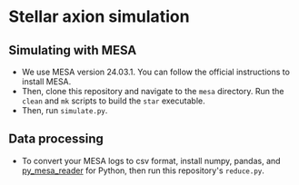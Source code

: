 # Stellar axion simulation

## Simulating with MESA

- We use MESA version 24.03.1. You can follow the official instructions to install MESA.
- Then, clone this repository and navigate to the `mesa` directory. Run the `clean` and `mk` scripts to build the `star` executable.
- Then, run `simulate.py`.

## Data processing

- To convert your MESA logs to csv format, 
  install numpy, pandas, and [py_mesa_reader](https://github.com/wmwolf/py_mesa_reader) for Python,
  then run this repository's `reduce.py`.

